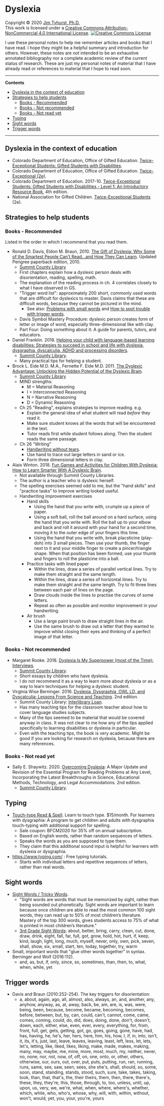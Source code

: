 # Dyslexia
Copyright &copy; 2020 [Jim Tyhurst, Ph.D.](https://www.jimtyhurst.com)  
This work is licensed under a <a rel="license" href="http://creativecommons.org/licenses/by-nc/4.0/">Creative Commons Attribution-NonCommercial 4.0 International License</a>. <a rel="license" href="http://creativecommons.org/licenses/by-nc/4.0/"><img alt="Creative Commons License" style="border-width:0" src="https://i.creativecommons.org/l/by-nc/4.0/88x31.png" /></a>

I use these personal notes to help me remember articles and books that I have read. I hope they might be a helpful summary and introduction for others. However, these notes are _not_ intended to be an exhaustive annotated bibliography nor a complete academic review of the current status of research. These are just my personal notes of material that I have already read or references to material that I hope to read soon.

---

**Contents**

* [Dyslexia in the context of education](#dyslexia-in-the-context-of-education)
* [Strategies to help students](#strategies-to-help-students)
    * [Books - Recommended](#books---recommended)
    * [Books - Not recommended](#books---not-recommended)
    * [Books - Not read yet](#books---not-read-yet)
* [Typing](#typing)
* [Sight words](#sight-words)
* [Trigger words](#trigger-words)

---


## Dyslexia in the context of education
* Colorado Department of Education, Office of Gifted Education. [Twice-Exceptional Students: Gifted Students with Disabilities](https://www.cde.state.co.us/gt/twice-exceptional-information-for-parents).
* Colorado Department of Education, Office of Gifted Education. [Twice-Exceptional (2e)](http://www.cde.state.co.us/gt/twice-exceptional).
* Colorado Department of Education. 2017-10. [Twice-Exceptional Students: Gifted Students with Disabilities - Level 1: An Introductory Resource Book](https://www.cde.state.co.us/gt/level_1_resource_handbook_4th_ed_1-17-17), 4th edition.
* National Association for Gifted Children. [Twice-Exceptional Students](https://www.nagc.org/resources-publications/resources-parents/twice-exceptional-students) (2e).


## Strategies to help students

### Books - Recommended
Listed in the order in which I recommend that you read them.
* Ronald D. Davis, Eldon M. Braun, 2010. [The Gift of Dyslexia: Why Some of the Smartest People Can't Read...and How They Can Learn](https://wccls.bibliocommons.com/item/show/3241120143). Updated Perigree paperback edition, 2010.
    * [Summit County Library](https://summit.marmot.org/Record/.b29831532)
    * First chapters explain how a dyslexic person deals with disorientation, reading, spelling, math.
    * The explanation of the reading process in ch. 4 correlates closely to what I have observed in GS.
    * "Trigger word list": approximately 200 short, commonly used words that are difficult for dyslexics to master. Davis claims that these are difficult words, because they cannot be pictured in the mind.
        * See also: [Problems with small words](https://blog.dyslexia.com/problems-with-small-words/) and [How to spot trouble with trigger words](https://blog.dyslexia.com/trouble-with-trigger-words/).
    * Davis Symbol Mastery Procedure: dyslexic person creates form of letter or image of word, especially three-dimensional like with clay.
    * Part Four: Doing something about it: A guide for parents, tutors, and educators.
* Daniel Franklin. 2018. [Helping your child with language-based learning disabilities: Strategies to succeed in school and life with dyslexia, dysgraphia, dyscalculia, ADHD and processing disorders](https://wccls.bibliocommons.com/item/show/3383032143).
    * [Summit County Library](https://summit.marmot.org/GroupedWork/44439481-2a2f-4a96-36de-31aaa9a0a630).
    * Many practical tips for helping a student.
* Brock L. Eide M.D. M.A., Fernette F. Eide M.D. 2011. [The Dyslexic Advantage: Unlocking the Hidden Potential of the Dyslexic Brain](https://wccls.bibliocommons.com/item/show/1676763143).
    * [Summit County Library](https://summit.marmot.org/Record/.b33442137)
    * MIND strengths:
        * M = Material Reasoning
        * I = Interconnected Reasoning
        * N = Narrative Reasoning
        * D = Dynamic Reasoning
    * Ch 25 "Reading", explains strategies to improve reading. e.g.
        * Explain the general idea of what student will read _before_ they read it.
        * Make sure student knows all the words that will be encountered in the text.
        * Tutor reads first while student follows along. Then the student reads the same passage.
    * Ch 26 "Writing"
        * [Handwriting without tears](https://www.lwtears.com/hwt).
        * Use hand to trace out large letters in sand or ice.
        * Form three dimensional letters in clay.
* Alais Winton. 2018. [Fun Games and Activities for Children With Dyslexia: How to Learn Smarter With A Dyslexic Brain](https://wccls.bibliocommons.com/item/show/3271573143_fun_games_and_activities_for_children_with_dyslexia).
    * Not available through Summit County Libraries.
    * The author is a teacher who is dyslexic herself.
    * The spelling exercises seemed odd to me, but the "hand skills" and "practice tasks" to improve writing looked useful.
    * Handwriting improvement exercises
        * Hand skills
            * Using the hand that you write with, crumple up a piece of paper.
            * Using a soft ball, roll the ball around on a hard surface, using the hand that you write with. Roll the ball up to your elbow and back and roll it around with your hand for a second time, moving it to the outer edge of your fingers this time.
            * Using the hand that you write with, break placsticine (play-doh) into 3 small pieces. Then use your thumb, the finger next to it and your middle finger to create a pincer/triangle shape. When that position has been formed, use your thumb and fingers to roll the plasticine into a ball.
        * Practice tasks with lined paper
            * Within the lines, draw a series of parallel vertical lines. Try to make them straight and the same length.
            * Within the lines, draw a series of horizontal liines. Try to make them straight and the same length. Try to fit three lines between each pair of lines on the page.
            * Draw clouds inside the lines to practise the curves of some letters.
            * Repeat as often as possible and monitor improvement in your handwriting.
        * Air brush
            * Use a large paint brush to draw straight lines in the air.
            * Use the same brush to draw out a letter that they wanted to improve whilst closing their eyes and thinking of a perfect image of that letter.

### Books - Not recommended
* Margaret Rooke. 2018. [Dyslexia Is My Superpower (most of the Time): Interviews](https://multcolib.bibliocommons.com/item/show/1159836152).
    * [Summit County Library](https://summit.marmot.org/Record/.b57097793).
    * Short essays by children who have dyslexia.
    * I do not recommend it as a way to learn more about dyslexia or as a way to learn techniques for helping a dyslexic student.
* Virginia Wise Berninger. 2016. [Dyslexia, Dysgraphia, OWL LD, and Dyscalculia: Lessons From Science and Teaching](https://wccls.bibliocommons.com/item/show/2661278143). 2nd edition.
    * Summit County Library: [Interlibrary Loan](https://encore.coalliance.org/iii/encore/record/C__Rb34321141__Orightresult?lang=eng&suite=def).
    * Has many teaching tips for the classroom teacher about how to cover language studies subjects.
    * Many of the tips seemed to be material that would be covered anyway in class. It was not clear to me how any of the tips applied specifically to learning disabilities or dyslexia in particular.
    * Even with the teaching tips, the book is very academic. Might be good if you are looking for research on dyslexia, because there are many references.

### Books - Not read yet
* Sally E. Shaywitz. 2020. [Overcoming Dyslexia](https://wccls.bibliocommons.com/item/show/3710101143): A Major Update and Revision of the Essential Program for Reading Problems at Any Level, Incorporating the Latest Breakthroughs in Science, Educational Methods, Technology, and Legal Accommodations. 2nd edition.
    * [Summit County Library](https://summit.marmot.org/Record/.b60870059).


## Typing
* [Touch-type Read & Spell](https://www.readandspell.com/us/dysgraphia#). Learn to touch type. $15/month. For learners with dysgraphia: A program to get children and adults with dysgraphia touch-typing with additional support for spelling.
    * Sale coupon: BFCM2020 for 35% off on annual subscription.
    * Based on English words, rather than random sequences of letters.
    * Speaks the words as you are supposed to type them.
    * They claim that this additional sound input is helpful for learners with dyslexia or dysgraphia.
* https://www.typing.com/ : Free typing tutorials.
    * Starts with individual letters and repetitive sequences of letters, rather than real words.


## Sight words
* [Sight Words / Tricky Words](https://www.dyslexicadvantage.org/sight-words-tricky-words/).
    * "Sight words are words that must be memorized by sight, rather than being sounded out phonetically. Sight words are important to learn because once children are able to read the most common 100 sight words, they can read up to 50% of most children’s literature. Mastery of the top 300 words, gives students access to 75% of what is printed in most children’s literature."
    * [3rd Grade Sight Words](https://www.edhelper.com/themes/SightWords_WordWall5.htm): about, better, bring, carry, clean, cut, done, draw, drink, eight, fall, far, full, got, grow, hold, hot, hurt, if, keep, kind, laugh, light, long, much, myself, never, only, own, pick, seven, shall, show, six, small, start, ten, today, together, try, warm
* Small, important words that "glue other words together" in syntax. Berninger and Wolf (2016:112).
    * and, as, but, if, only, since, so, sometimes, than, then, to, what, when, while, yet

## Trigger words
* Davis and Braun (2010:252-254). The key triggers for disorientation:
    * a, about, again, ago, all, almost, also, always, an, and, another, any, anyhow, anyway, as, at, away, back, be, am, are, is, was, were, being, been, because, become, became, becoming, becomes, before, between, but, by, can, could, can't, cannot, come, came, comes, coming, could, do, did, does, doing, done, don't, doesn't, down, each, either, else, even, ever, every, everything, for, from, front, full, get, gets, getting, got, go, goes, going, gone, have, had, has, having, he, he's, her, hers, here, him, his, how, I, if, in, into, isn't, it, its, it's, just, last, leave, leaves, leaving, least, left, less, let, lets, let's, letting, like, liked, likes, liking, make, made, makes, making, many, may, maybe, me, mine, more, most, much, my, neither, never, no, none, nor, not, now, of, off, on, one, onto, or, other, others, otherwise, our, ours, out, over, put, puts, putting, run, ran, running, runs, same, see, saw, seen, sees, she she's, shall, should, so, some, soon, stand, standing, stands, stood, such, sure, take, takes, taking, took, than, that, that's, the, their theirs, them, then, there, there's, these, they, they're, this, those, through, to, too, unless, until, up, upon, us, very, we, we're, what, when, where, where's, whether, which, while, who, who's, whose, why, will, with, within, without, won't, would, yet, you, your, you're, yours

